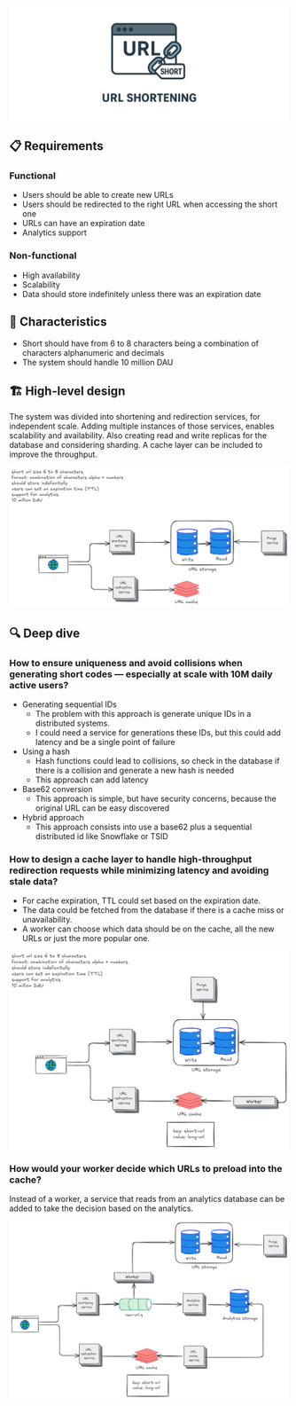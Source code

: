 ![URL shortening](docs/assets/url-shortening.png)

## 📋 Requirements
### Functional
- Users should be able to create new URLs
- Users should be redirected to the right URL when accessing the short one
- URLs can have an expiration date
- Analytics support
### Non-functional
- High availability
- Scalability
- Data should store indefinitely unless there was an expiration date

## 🧬 Characteristics
- Short should have from 6 to 8 characters being a combination of characters alphanumeric and decimals
- The system should handle 10 million DAU

## 🏗️ High-level design
The system was divided into shortening and redirection services, for independent scale. 
Adding multiple instances of those services, enables scalability and availability. 
Also creating read and write replicas for the database and considering sharding. 
A cache layer can be included to improve the throughput.

![High-level](docs/assets/high-level.png)

## 🔍 Deep dive
### How to ensure uniqueness and avoid collisions when generating short codes — especially at scale with 10M daily active users?
- Generating sequential IDs 
  - The problem with this approach is generate unique IDs in a distributed systems.
  - I could need a service for generations these IDs, but this could add latency and be a single point of failure
- Using a hash
  - Hash functions could lead to collisions, so check in the database if there is a collision and generate a new hash is needed
  - This approach can add latency
- Base62 conversion
  - This approach is simple, but have security concerns, because the original URL can be easy discovered
- Hybrid approach
  - This approach consists into use a base62 plus a sequential distributed id like Snowflake or TSID
### How to design a cache layer to handle high-throughput redirection requests while minimizing latency and avoiding stale data?
- For cache expiration, TTL could set based on the expiration date. 
- The data could be fetched from the database if there is a cache miss or unavailability.
- A worker can choose which data should be on the cache, all the new URLs or just the more popular one.

![Deep dive cache](docs/assets/deep-dive-cache.png)

### How would your worker decide which URLs to preload into the cache?
Instead of a worker, a service that reads from an analytics database can be added to take the decision based on the analytics.

![Final design](docs/assets/final-design.png)
